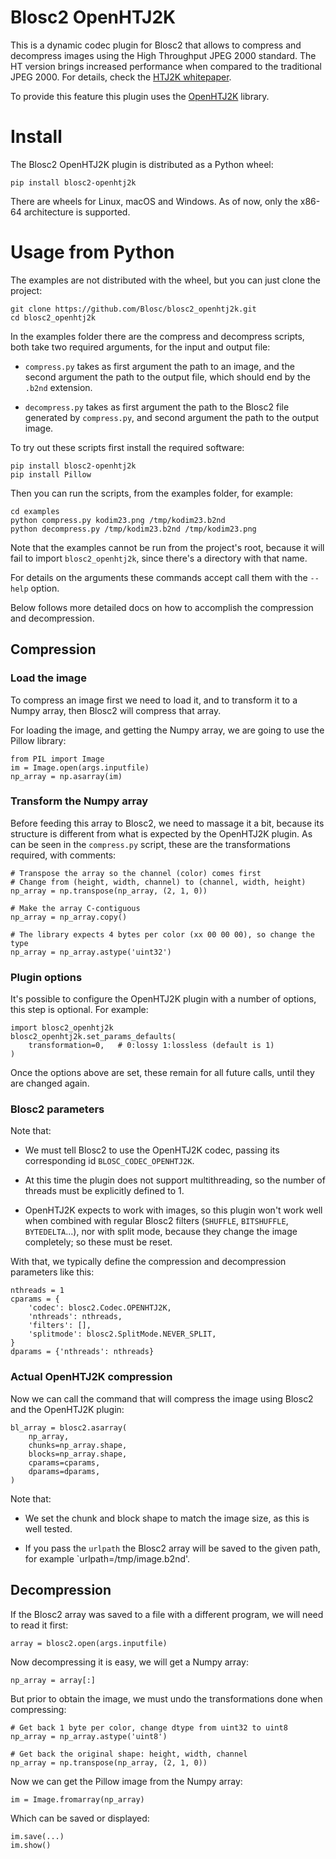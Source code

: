 # Blosc2 OpenHTJ2K

This is a dynamic codec plugin for Blosc2 that allows to compress and decompress images
using the High Throughput JPEG 2000 standard. The HT version brings increased performance
when compared to the traditional JPEG 2000.  For details, check the
[HTJ2K whitepaper](https://ds.jpeg.org/whitepapers/jpeg-htj2k-whitepaper.pdf).

To provide this feature this plugin uses the
[OpenHTJ2K](https://github.com/osamu620/OpenHTJ2K) library.

# Install

The Blosc2 OpenHTJ2K plugin is distributed as a Python wheel:

    pip install blosc2-openhtj2k

There are wheels for Linux, macOS and Windows. As of now, only the x86-64 architecture is
supported.

# Usage from Python

The examples are not distributed with the wheel, but you can just clone the project:

    git clone https://github.com/Blosc/blosc2_openhtj2k.git
    cd blosc2_openhtj2k

In the examples folder there are the compress and decompress scripts, both take two
required arguments, for the input and output file:

- `compress.py` takes as first argument the path to an image, and the second argument the
  path to the output file, which should end by the `.b2nd` extension.

- `decompress.py` takes as first argument the path to the Blosc2 file generated by
  `compress.py`, and second argument the path to the output image.

To try out these scripts first install the required software:

    pip install blosc2-openhtj2k
    pip install Pillow

Then you can run the scripts, from the examples folder, for example:

    cd examples
    python compress.py kodim23.png /tmp/kodim23.b2nd
    python decompress.py /tmp/kodim23.b2nd /tmp/kodim23.png

Note that the examples cannot be run from the project's root, because it will fail to
import `blosc2_openhtj2k`, since there's a directory with that name.

For details on the arguments these commands accept call them with the `--help` option.

Below follows more detailed docs on how to accomplish the compression and decompression.

## Compression

### Load the image

To compress an image first we need to load it, and to transform it to a Numpy array, then
Blosc2 will compress that array.

For loading the image, and getting the Numpy array, we are going to use the Pillow
library:

    from PIL import Image
    im = Image.open(args.inputfile)
    np_array = np.asarray(im)

### Transform the Numpy array

Before feeding this array to Blosc2, we need to massage it a bit, because its structure
is different from what is expected by the OpenHTJ2K plugin. As can be seen in the
`compress.py` script, these are the transformations required, with comments:

    # Transpose the array so the channel (color) comes first
    # Change from (height, width, channel) to (channel, width, height)
    np_array = np.transpose(np_array, (2, 1, 0))

    # Make the array C-contiguous
    np_array = np_array.copy()

    # The library expects 4 bytes per color (xx 00 00 00), so change the type
    np_array = np_array.astype('uint32')

### Plugin options

It's possible to configure the OpenHTJ2K plugin with a number of options, this step is
optional. For example:

    import blosc2_openhtj2k
    blosc2_openhtj2k.set_params_defaults(
        transformation=0,   # 0:lossy 1:lossless (default is 1)
    )

Once the options above are set, these remain for all future calls, until they are changed
again.

### Blosc2 parameters

Note that:

- We must tell Blosc2 to use the OpenHTJ2K codec, passing its corresponding id `BLOSC_CODEC_OPENHTJ2K`.

- At this time the plugin does not support multithreading, so the number of threads must
  be explicitly defined to 1.

- OpenHTJ2K expects to work with images, so this plugin won't work well when combined
  with regular Blosc2 filters (`SHUFFLE`, `BITSHUFFLE`, `BYTEDELTA`...), nor with split mode,
  because they change the image completely; so these must be reset.

With that, we typically define the compression and decompression parameters like this:

    nthreads = 1
    cparams = {
        'codec': blosc2.Codec.OPENHTJ2K,
        'nthreads': nthreads,
        'filters': [],
        'splitmode': blosc2.SplitMode.NEVER_SPLIT,
    }
    dparams = {'nthreads': nthreads}

### Actual OpenHTJ2K compression

Now we can call the command that will compress the image using Blosc2 and the OpenHTJ2K
plugin:

    bl_array = blosc2.asarray(
        np_array,
        chunks=np_array.shape,
        blocks=np_array.shape,
        cparams=cparams,
        dparams=dparams,
    )

Note that:

- We set the chunk and block shape to match the image size, as this is well tested.

- If you pass the `urlpath` the Blosc2 array will be saved to the given path, for
  example `urlpath=/tmp/image.b2nd'.


## Decompression

If the Blosc2 array was saved to a file with a different program, we will need to read it
first:

    array = blosc2.open(args.inputfile)

Now decompressing it is easy, we will get a Numpy array:

    np_array = array[:]

But prior to obtain the image, we must undo the transformations done when compressing:

    # Get back 1 byte per color, change dtype from uint32 to uint8
    np_array = np_array.astype('uint8')

    # Get back the original shape: height, width, channel
    np_array = np.transpose(np_array, (2, 1, 0))

Now we can get the Pillow image from the Numpy array:

    im = Image.fromarray(np_array)

Which can be saved or displayed:

    im.save(...)
    im.show()
